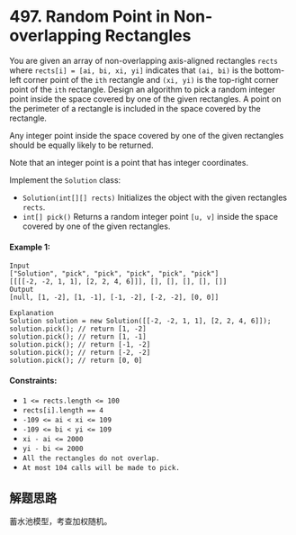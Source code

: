 # 497. Random Point in Non-overlapping Rectangles

You are given an array of non-overlapping axis-aligned rectangles `rects` where `rects[i] = [ai, bi, xi, yi]` indicates that `(ai, bi)` is the bottom-left corner point of the `ith` rectangle and `(xi, yi)` is the top-right corner point of the `ith` rectangle. Design an algorithm to pick a random integer point inside the space covered by one of the given rectangles. A point on the perimeter of a rectangle is included in the space covered by the rectangle.

Any integer point inside the space covered by one of the given rectangles should be equally likely to be returned.

Note that an integer point is a point that has integer coordinates.

Implement the `Solution` class:

+ `Solution(int[][] rects)` Initializes the object with the given rectangles `rects`.
+ `int[] pick()` Returns a random integer point `[u, v]` inside the space covered by one of the given rectangles.
 

#### Example 1:

```
Input
["Solution", "pick", "pick", "pick", "pick", "pick"]
[[[[-2, -2, 1, 1], [2, 2, 4, 6]]], [], [], [], [], []]
Output
[null, [1, -2], [1, -1], [-1, -2], [-2, -2], [0, 0]]

Explanation
Solution solution = new Solution([[-2, -2, 1, 1], [2, 2, 4, 6]]);
solution.pick(); // return [1, -2]
solution.pick(); // return [1, -1]
solution.pick(); // return [-1, -2]
solution.pick(); // return [-2, -2]
solution.pick(); // return [0, 0]
``` 

#### Constraints:

+ `1 <= rects.length <= 100`
+ `rects[i].length == 4`
+ `-109 <= ai < xi <= 109`
+ `-109 <= bi < yi <= 109`
+ `xi - ai <= 2000`
+ `yi - bi <= 2000`
+ `All the rectangles do not overlap.`
+ `At most 104 calls will be made to pick.`

## 解题思路

蓄水池模型，考查加权随机。
